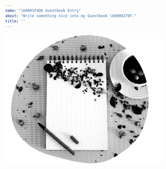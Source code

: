 ```yaml
---
name: "\U0001F4D6 Guestbook Entry"
about: "Write something nice into my Guestbook \U0000270F."
title: ''
---
```


<div align="center">
  <img src="https://github.com/oii-nasif/oii-nasif/blob/master/images/guest_book.png?raw=true" alt="Guestbook" />
  <br />
</div>

<!--
Write your message here
-->
